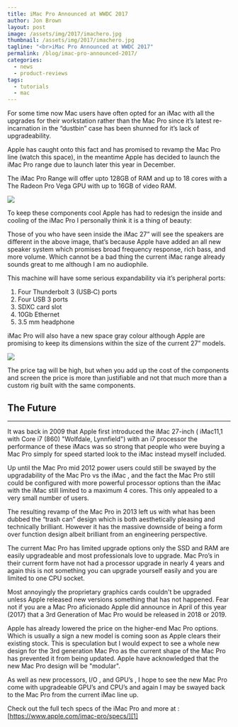 ```yaml
---
title: iMac Pro Announced at WWDC 2017
author: Jon Brown
layout: post
image: /assets/img/2017/imachero.jpg
thumbnail: /assets/img/2017/imachero.jpg
tagline: "<br>iMac Pro Announced at WWDC 2017"
permalink: /blog/imac-pro-announced-2017/
categories:
  - news
  - product-reviews
tags:
  - tutorials
  - mac
---
```

For some time now Mac users have often opted for an iMac with all the upgrades for their workstation rather than the Mac Pro since it’s latest re-incarnation in the “dustbin” case has been shunned for it’s lack of upgradeability.
 
Apple has caught onto this fact and has promised to revamp the Mac Pro line (watch this space), in the meantime Apple has decided to launch the iMac Pro range due to launch later this year in December.
 
The iMac Pro Range will offer upto 128GB of RAM and up to 18 cores with a The Radeon Pro Vega GPU with up to 16GB of video RAM.

<img src="{{ site.site_cdn }}/assets/img/blog/2017/imacprorelease/cpu.jpg" class="img-fluid rounded m-2" />

To keep these components cool Apple has had to redesign the inside and cooling of the iMac Pro I personally think it is a thing of beauty:

Those of you who have seen inside the iMac 27” will see the speakers are different in the above image, that’s because Apple have added an all new speaker system which promises broad frequency response, rich bass, and more volume. Which cannot be a bad thing the current iMac range already sounds great to me although I am no audiophile.

This machine will have some serious expandability via it’s peripheral ports:
					
1. Four Thunderbolt 3 (USB‑C) ports
2. Four USB 3 ports
3. SDXC card slot
4. 10Gb Ethernet 
5. 3.5 mm headphone

iMac Pro will also have a new space gray colour although Apple are promising to keep its dimensions within the size of the current 27” models.

<img src="{{ site.site_cdn }}/assets/img/blog/2017/imacprorelease/accessories.jpg" class="img-fluid rounded m-2" />

The price tag will be high, but when you add up the cost of the components and screen the price is more than justifiable and not that much more than a custom rig built with the same components.

                                      
## The Future
---

It was back in 2009 that Apple first introduced the iMac 27-inch ( iMac11,1 with Core i7 (860) "Wolfdale, Lynnfield") with an i7 processor the performance of these iMacs was so strong that people who were buying a Mac Pro simply for speed started look to the iMac instead myself included.
 
Up until the Mac Pro mid 2012 power users could still be swayed by the upgradability of the Mac Pro vs the iMac , and the fact the Mac Pro still could be configured with more powerful processor options than the iMac with the iMac still limited to a maximum 4 cores. This only appealed to a very small number of users.
 
The resulting revamp of the Mac Pro in 2013 left us with what has been dubbed the “trash can” design which is both aesthetically pleasing and technically brilliant. However it has the massive downside of being a form over function design albeit brilliant from an engineering perspective.
 
The current Mac Pro has limited upgrade options only the SSD and RAM are easily upgradeable and most professionals love to upgrade. Mac Pro’s in their current form have not had a processor upgrade in nearly 4 years and again this is not something you can upgrade yourself easily and you are limited to one CPU socket.
 
Most annoyingly the proprietary graphics cards couldn't be upgraded unless Apple released new versions something that has not happened. Fear not if you are a Mac Pro aficionado Apple did announce in April of this year (2017) that a 3rd Generation of Mac Pro would be released in 2018 or 2019.
 
Apple has already lowered the price on the higher-end Mac Pro options. Which is usually a sign a new model is coming soon as Apple clears their existing stock. This is speculation but I would expect to see a whole new design for the 3rd generation Mac Pro as the current shape of the Mac Pro has prevented it from being updated. Apple have acknowledged that the new Mac Pro design will be "modular".
 
As well as new processors, I/O , and GPU’s , I hope to see the new Mac Pro come with upgradeable GPU’s and CPU’s and again I may be swayed back to the Mac Pro from the current iMac line up.
 
 
Check out the full tech specs of the iMac Pro and more at :
[https://www.apple.com/imac-pro/specs/][1]	
   
 [1]: https://www.apple.com/imac-pro/specs/	
